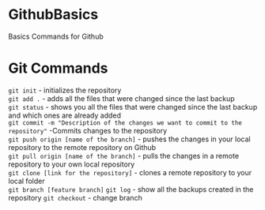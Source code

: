 # GithubBasics
Basics Commands for Github

# Git Commands

`git init` - initializes the repository    
`git add .` - adds all the files that were changed since the last backup   
`git status` - shows you all the files that were changed since the last backup and which ones are already added    
`git commit -m "Description of the changes we want to commit to the repository"` -Commits changes to the repository      
`git push origin [name of the branch]` - pushes the changes in your local repository to the remote repository on Github    
`git pull origin [name of the branch]` - pulls the changes in a remote repository to your own local repository   
`git clone [link for the repository]` - clones a remote repository to your local folder   
`git branch [feature branch]`
`git log` - show all the backups created in the repository
`git checkout` - change branch
